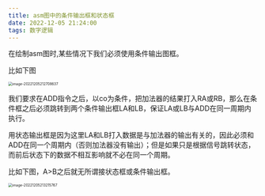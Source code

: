 ```yaml
---
title: asm图中的条件输出框和状态框
date: 2022-12-05 21:24:00
tags: 数字逻辑
---
```


在绘制asm图时,某些情况下我们必须使用条件输出图框。

比如下图

<img src="https://cccake-bucket1.oss-cn-beijing.aliyuncs.com/imgs/202212052127704.png" alt="image-20221205212708637" style="zoom:50%;" />

我们要求在ADD指令之后，以co为条件，把加法器的结果打入RA或RB，那么在条件框之后必须跳转到两个条件输出框LA和LB，保证LA或LB与ADD在同一周期内执行。

用状态输出框是因为这里LA和LB打入数据是与加法器的输出有关的，因此必须和ADD在同一个周期内（否则加法器没有输出）；但是如果只是根据信号跳转状态，而前后状态下的数据不相互影响就不必在同一个周期。

比如下图，A>B之后就无所谓接状态框或条件输出框。

<img src="https://cccake-bucket1.oss-cn-beijing.aliyuncs.com/imgs/202212052132815.png" alt="image-20221205213215767" style="zoom:50%;" />




